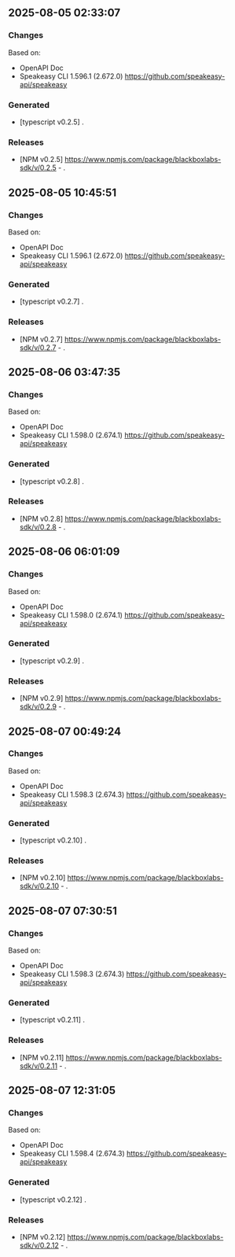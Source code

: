 

## 2025-08-05 02:33:07
### Changes
Based on:
- OpenAPI Doc  
- Speakeasy CLI 1.596.1 (2.672.0) https://github.com/speakeasy-api/speakeasy
### Generated
- [typescript v0.2.5] .
### Releases
- [NPM v0.2.5] https://www.npmjs.com/package/blackboxlabs-sdk/v/0.2.5 - .

## 2025-08-05 10:45:51
### Changes
Based on:
- OpenAPI Doc  
- Speakeasy CLI 1.596.1 (2.672.0) https://github.com/speakeasy-api/speakeasy
### Generated
- [typescript v0.2.7] .
### Releases
- [NPM v0.2.7] https://www.npmjs.com/package/blackboxlabs-sdk/v/0.2.7 - .

## 2025-08-06 03:47:35
### Changes
Based on:
- OpenAPI Doc  
- Speakeasy CLI 1.598.0 (2.674.1) https://github.com/speakeasy-api/speakeasy
### Generated
- [typescript v0.2.8] .
### Releases
- [NPM v0.2.8] https://www.npmjs.com/package/blackboxlabs-sdk/v/0.2.8 - .

## 2025-08-06 06:01:09
### Changes
Based on:
- OpenAPI Doc  
- Speakeasy CLI 1.598.0 (2.674.1) https://github.com/speakeasy-api/speakeasy
### Generated
- [typescript v0.2.9] .
### Releases
- [NPM v0.2.9] https://www.npmjs.com/package/blackboxlabs-sdk/v/0.2.9 - .

## 2025-08-07 00:49:24
### Changes
Based on:
- OpenAPI Doc  
- Speakeasy CLI 1.598.3 (2.674.3) https://github.com/speakeasy-api/speakeasy
### Generated
- [typescript v0.2.10] .
### Releases
- [NPM v0.2.10] https://www.npmjs.com/package/blackboxlabs-sdk/v/0.2.10 - .

## 2025-08-07 07:30:51
### Changes
Based on:
- OpenAPI Doc  
- Speakeasy CLI 1.598.3 (2.674.3) https://github.com/speakeasy-api/speakeasy
### Generated
- [typescript v0.2.11] .
### Releases
- [NPM v0.2.11] https://www.npmjs.com/package/blackboxlabs-sdk/v/0.2.11 - .

## 2025-08-07 12:31:05
### Changes
Based on:
- OpenAPI Doc  
- Speakeasy CLI 1.598.4 (2.674.3) https://github.com/speakeasy-api/speakeasy
### Generated
- [typescript v0.2.12] .
### Releases
- [NPM v0.2.12] https://www.npmjs.com/package/blackboxlabs-sdk/v/0.2.12 - .